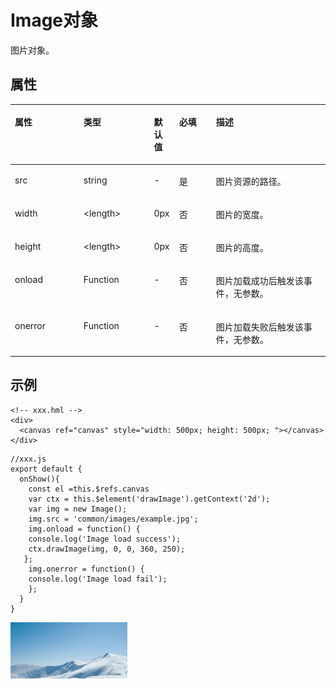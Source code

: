 # Image对象<a name="ZH-CN_TOPIC_0000001173164737"></a>

图片对象。

## 属性<a name="section1968021961113"></a>

<table><thead align="left"><tr><th class="cellrowborder" valign="top" width="21.8%" id="mcps1.1.6.1.1"><p>属性</p>
</th>
<th class="cellrowborder" valign="top" width="22.34%" id="mcps1.1.6.1.2"><p>类型</p>
</th>
<th class="cellrowborder" valign="top" width="7.9799999999999995%" id="mcps1.1.6.1.3"><p>默认值</p>
</th>
<th class="cellrowborder" valign="top" width="11.73%" id="mcps1.1.6.1.4"><p>必填</p>
</th>
<th class="cellrowborder" valign="top" width="36.15%" id="mcps1.1.6.1.5"><p>描述</p>
</th>
</tr>
</thead>
<tbody><tr><td class="cellrowborder" valign="top" width="21.8%" headers="mcps1.1.6.1.1 "><p>src</p>
</td>
<td class="cellrowborder" valign="top" width="22.34%" headers="mcps1.1.6.1.2 "><p>string</p>
</td>
<td class="cellrowborder" valign="top" width="7.9799999999999995%" headers="mcps1.1.6.1.3 "><p>-</p>
</td>
<td class="cellrowborder" valign="top" width="11.73%" headers="mcps1.1.6.1.4 "><p>是</p>
</td>
<td class="cellrowborder" valign="top" width="36.15%" headers="mcps1.1.6.1.5 "><p>图片资源的路径。</p>
</td>
</tr>
<tr><td class="cellrowborder" valign="top" width="21.8%" headers="mcps1.1.6.1.1 "><p>width</p>
</td>
<td class="cellrowborder" valign="top" width="22.34%" headers="mcps1.1.6.1.2 "><p>&lt;length&gt;</p>
</td>
<td class="cellrowborder" valign="top" width="7.9799999999999995%" headers="mcps1.1.6.1.3 "><p>0px</p>
</td>
<td class="cellrowborder" valign="top" width="11.73%" headers="mcps1.1.6.1.4 "><p>否</p>
</td>
<td class="cellrowborder" valign="top" width="36.15%" headers="mcps1.1.6.1.5 "><p>图片的宽度。</p>
</td>
</tr>
<tr><td class="cellrowborder" valign="top" width="21.8%" headers="mcps1.1.6.1.1 "><p>height</p>
</td>
<td class="cellrowborder" valign="top" width="22.34%" headers="mcps1.1.6.1.2 "><p>&lt;length&gt;</p>
</td>
<td class="cellrowborder" valign="top" width="7.9799999999999995%" headers="mcps1.1.6.1.3 "><p>0px</p>
</td>
<td class="cellrowborder" valign="top" width="11.73%" headers="mcps1.1.6.1.4 "><p>否</p>
</td>
<td class="cellrowborder" valign="top" width="36.15%" headers="mcps1.1.6.1.5 "><p>图片的高度。</p>
</td>
</tr>
<tr><td class="cellrowborder" valign="top" width="21.8%" headers="mcps1.1.6.1.1 "><p>onload</p>
</td>
<td class="cellrowborder" valign="top" width="22.34%" headers="mcps1.1.6.1.2 "><p>Function</p>
</td>
<td class="cellrowborder" valign="top" width="7.9799999999999995%" headers="mcps1.1.6.1.3 "><p>-</p>
</td>
<td class="cellrowborder" valign="top" width="11.73%" headers="mcps1.1.6.1.4 "><p>否</p>
</td>
<td class="cellrowborder" valign="top" width="36.15%" headers="mcps1.1.6.1.5 "><p>图片加载成功后触发该事件，无参数。</p>
</td>
</tr>
<tr><td class="cellrowborder" valign="top" width="21.8%" headers="mcps1.1.6.1.1 "><p>onerror</p>
</td>
<td class="cellrowborder" valign="top" width="22.34%" headers="mcps1.1.6.1.2 "><p>Function</p>
</td>
<td class="cellrowborder" valign="top" width="7.9799999999999995%" headers="mcps1.1.6.1.3 "><p>-</p>
</td>
<td class="cellrowborder" valign="top" width="11.73%" headers="mcps1.1.6.1.4 "><p>否</p>
</td>
<td class="cellrowborder" valign="top" width="36.15%" headers="mcps1.1.6.1.5 "><p>图片加载失败后触发该事件，无参数。</p>
</td>
</tr>
</tbody>
</table>

## 示例<a name="section13457717134912"></a>

```
<!-- xxx.hml -->
<div>
  <canvas ref="canvas" style="width: 500px; height: 500px; "></canvas>
</div>
```

```
//xxx.js
export default {
  onShow(){
    const el =this.$refs.canvas
    var ctx = this.$element('drawImage').getContext('2d');
    var img = new Image();
    img.src = 'common/images/example.jpg';
    img.onload = function() {
    console.log('Image load success');
    ctx.drawImage(img, 0, 0, 360, 250);
   };
    img.onerror = function() {
    console.log('Image load fail');
    };
  }
}
```

![](figures/1-2.png)


